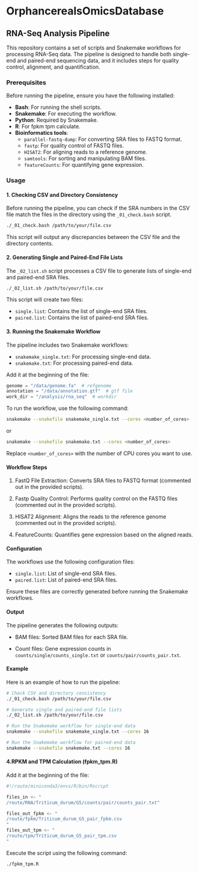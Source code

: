 # OrphancerealsOmicsDatabase
## RNA-Seq Analysis Pipeline

This repository contains a set of scripts and Snakemake workflows for processing RNA-Seq data. The pipeline is designed to handle both single-end and paired-end sequencing data, and it includes steps for quality control, alignment, and quantification.

### Prerequisites

Before running the pipeline, ensure you have the following installed:

- **Bash**: For running the shell scripts.
- **Snakemake**: For executing the workflow.
- **Python**: Required by Snakemake.
- **R**: For fpkm tpm calculate.
- **Bioinformatics tools**:
  - `parallel-fastq-dump`: For converting SRA files to FASTQ format.
  - `fastp`: For quality control of FASTQ files.
  - `HISAT2`: For aligning reads to a reference genome.
  - `samtools`: For sorting and manipulating BAM files.
  - `featureCounts`: For quantifying gene expression.

### Usage

#### 1. Checking CSV and Directory Consistency

Before running the pipeline, you can check if the SRA numbers in the CSV file match the files in the directory using the `_01_check.bash` script.

```bash
./_01_check.bash /path/to/your/file.csv
````
This script will output any discrepancies between the CSV file and the directory contents.

#### 2. Generating Single and Paired-End File Lists

The `_02_list.sh` script processes a CSV file to generate lists of single-end and paired-end SRA files.

```bash
./_02_list.sh /path/to/your/file.csv
````

This script will create two files:

- `single.list`: Contains the list of single-end SRA files.
- `paired.list`: Contains the list of paired-end SRA files.

#### 3. Running the Snakemake Workflow

The pipeline includes two Snakemake workflows:

- `snakemake_single.txt`: For processing single-end data.
- `snakemake.txt`: For processing paired-end data.

Add it at the beginning of the file:
```python
genome = "/data/genome.fa"  # refgenome
annotation = "/data/annotation.gtf"  # gtf file
work_dir = "/analysis/rna_seq"  # workdir
```

To run the workflow, use the following command:
```bash
snakemake --snakefile snakemake_single.txt --cores <number_of_cores>
````
or
```bash
snakemake --snakefile snakemake.txt --cores <number_of_cores>
````
Replace `<number_of_cores>` with the number of CPU cores you want to use.


#### Workflow Steps
  1. FastQ File Extraction: Converts SRA files to FASTQ format (commented out in the provided scripts).

  2. Fastp Quality Control: Performs quality control on the FASTQ files (commented out in the provided scripts).

  3. HISAT2 Alignment: Aligns the reads to the reference genome (commented out in the provided scripts).

  4. FeatureCounts: Quantifies gene expression based on the aligned reads.

#### Configuration
The workflows use the following configuration files:

- `single.list`: List of single-end SRA files.
- `paired.list`: List of paired-end SRA files.

Ensure these files are correctly generated before running the Snakemake workflows.

#### Output
The pipeline generates the following outputs:

- BAM files: Sorted BAM files for each SRA file.

- Count files: Gene expression counts in `counts/single/counts_single.txt` or `counts/pair/counts_pair.txt`.

#### Example
Here is an example of how to run the pipeline:
```bash
# Check CSV and directory consistency
./_01_check.bash /path/to/your/file.csv

# Generate single and paired-end file lists
./_02_list.sh /path/to/your/file.csv

# Run the Snakemake workflow for single-end data
snakemake --snakefile snakemake_single.txt --cores 16

# Run the Snakemake workflow for paired-end data
snakemake --snakefile snakemake.txt --cores 16
````

#### 4.RPKM and TPM Calculation (fpkm_tpm.R)
Add it at the beginning of the file:

```bash
#!/route/miniconda3/envs/R/bin/Rscript

files_in <- "
/route/RNA/Triticum_durum/G5/counts/pair/counts_pair.txt"

files_out_fpkm <- "
/route/fpkm/Triticum_durum_G5_pair_fpkm.csv
"
files_out_tpm <- "
/route/tpm/Triticum_durum_G5_pair_tpm.csv
"
```

Execute the script using the following command:
```bash
./fpkm_tpm.R
```
